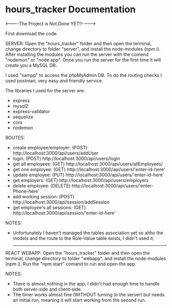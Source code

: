 # hours_tracker Documentation
<----The Project is Not Done YET!!---->

First download the code.

SERVER:
Open the "hours_tracker" folder and then open the terminal, change directory to folder "server", and install the node-modules (npm i).
After installing the modules you can run the server with the comend "nodemon" or "node app".
Once you run the server for the first time it will create you a MySQL DB.

I used "xampp" to access the phpMyAdmin DB.
To do the routing checks I used postman, very easy and friendly service. 

The libraries I used for the server are:
- express
- mysql2
- express-validator
- sequelize
- cors
- nodemon


ROUTES:

- create employee/employer: (POST) http://localhost:3000/api/users/addUser
- login: (POST) http://localhost:3000/api/users/login
- get all employees: (GET) http://localhost:3000/api/users/allEmployees/
- get one employee: (GET) http://localhost:3000/api/users/'enter-id-here'
- update employee: (PUT) http://localhost:3000/api/users/'enter-id-here'
- get employers: (GET) http://localhost:3000/api/users/employers
- delete employee: (DELETE) http://localhost:3000/api/users/'enter-Phone-here'
- add working session: (POST) http://localhost:3000/api/session/addSession
- get employee's all sessions: (GET) http://localhost:3000/api/session/'enter-id-here'



NOTES:
- Unfortunately I haven't managed the tables association yet so altho the models and the route to the Role-Value table exists, I didn't used it.

    -------------------------------------------------------------------------------------------------------------------------------------------------------------------
    
    
REACT WEBAPP:
Open the "hours_tracker" folder and then open the terminal, change directory to folder "webapp", and install the node-modules (npm i).
Run the "npm start" comand to run and open the app.


NOTES:
- There is almost nothing in the app, I didn't had enough time to handle both server-side and client-side.
- The timer works almost fine (WITHOUT turning to the server) but needs an initial run, meaning it will start working from the second run. 
